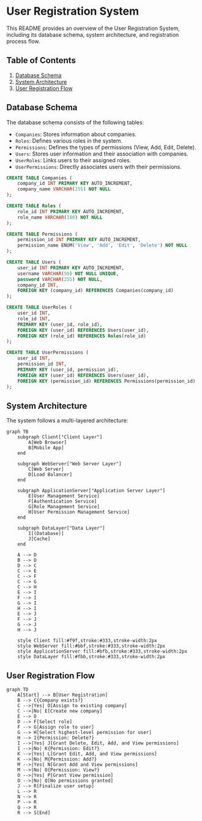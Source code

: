 # User Registration System

This README provides an overview of the User Registration System, including its database schema, system architecture, and registration process flow.

## Table of Contents
1. [Database Schema](#database-schema)
2. [System Architecture](#system-architecture)
3. [User Registration Flow](#user-registration-flow)

## Database Schema

The database schema consists of the following tables:

- `Companies`: Stores information about companies.
- `Roles`: Defines various roles in the system.
- `Permissions`: Defines the types of permissions (View, Add, Edit, Delete).
- `Users`: Stores user information and their association with companies.
- `UserRoles`: Links users to their assigned roles.
- `UserPermissions`: Directly associates users with their permissions.

```sql
CREATE TABLE Companies (
    company_id INT PRIMARY KEY AUTO_INCREMENT,
    company_name VARCHAR(255) NOT NULL
);

CREATE TABLE Roles (
    role_id INT PRIMARY KEY AUTO_INCREMENT,
    role_name VARCHAR(100) NOT NULL
);

CREATE TABLE Permissions (
    permission_id INT PRIMARY KEY AUTO_INCREMENT,
    permission_name ENUM('View', 'Add', 'Edit', 'Delete') NOT NULL
);

CREATE TABLE Users (
    user_id INT PRIMARY KEY AUTO_INCREMENT,
    username VARCHAR(50) NOT NULL UNIQUE,
    password VARCHAR(255) NOT NULL,
    company_id INT,
    FOREIGN KEY (company_id) REFERENCES Companies(company_id)
);

CREATE TABLE UserRoles (
    user_id INT,
    role_id INT,
    PRIMARY KEY (user_id, role_id),
    FOREIGN KEY (user_id) REFERENCES Users(user_id),
    FOREIGN KEY (role_id) REFERENCES Roles(role_id)
);

CREATE TABLE UserPermissions (
    user_id INT,
    permission_id INT,
    PRIMARY KEY (user_id, permission_id),
    FOREIGN KEY (user_id) REFERENCES Users(user_id),
    FOREIGN KEY (permission_id) REFERENCES Permissions(permission_id)
);
```

## System Architecture

The system follows a multi-layered architecture:

```mermaid 
graph TB
    subgraph Client["Client Layer"]
        A[Web Browser]
        B[Mobile App]
    end

    subgraph WebServer["Web Server Layer"]
        C[Web Server]
        D[Load Balancer]
    end

    subgraph ApplicationServer["Application Server Layer"]
        E[User Management Service]
        F[Authentication Service]
        G[Role Management Service]
        H[User Permission Management Service]
    end

    subgraph DataLayer["Data Layer"]
        I[(Database)]
        J[Cache]
    end

    A --> D
    B --> D
    D --> C
    C --> E
    C --> F
    C --> G
    C --> H
    E --> I
    F --> I
    G --> I
    H --> I
    E --> J
    F --> J
    G --> J
    H --> J

    style Client fill:#f9f,stroke:#333,stroke-width:2px
    style WebServer fill:#bbf,stroke:#333,stroke-width:2px
    style ApplicationServer fill:#bfb,stroke:#333,stroke-width:2px
    style DataLayer fill:#fbb,stroke:#333,stroke-width:2px
```

## User Registration Flow

```mermaid
graph TD
    A[Start] --> B[User Registration]
    B --> C{Company exists?}
    C -->|Yes| D[Assign to existing company]
    C -->|No| E[Create new company]
    E --> D
    D --> F[Select role]
    F --> G[Assign role to user]
    G --> H[Select highest-level permission for user]
    H --> I{Permission: Delete?}
    I -->|Yes| J[Grant Delete, Edit, Add, and View permissions]
    I -->|No| K{Permission: Edit?}
    K -->|Yes| L[Grant Edit, Add, and View permissions]
    K -->|No| M{Permission: Add?}
    M -->|Yes| N[Grant Add and View permissions]
    M -->|No| O{Permission: View?}
    O -->|Yes| P[Grant View permission]
    O -->|No| Q[No permissions granted]
    J --> R[Finalize user setup]
    L --> R
    N --> R
    P --> R
    Q --> R
    R --> S[End]
```

